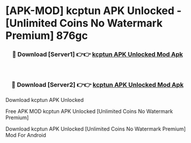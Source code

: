 # [APK-MOD] kcptun APK Unlocked - [Unlimited Coins No Watermark Premium] 876gc



<div align="center">
<h3>🔴 Download [Server1] 👉👉 <a href="https://momento.my/?title=kcptun_APK_Unlocked">kcptun APK Unlocked Mod Apk</a></h3><br>

<h3>🔴 Download [Server2] 👉👉 <a href="https://momento.my/?title=kcptun_APK_Unlocked">kcptun APK Unlocked Mod Apk</a></h3>
</div>



Download kcptun APK Unlocked 

Free APK MOD kcptun APK Unlocked [Unlimited Coins No Watermark Premium]

Download kcptun APK Unlocked [Unlimited Coins No Watermark Premium] Mod For Android
